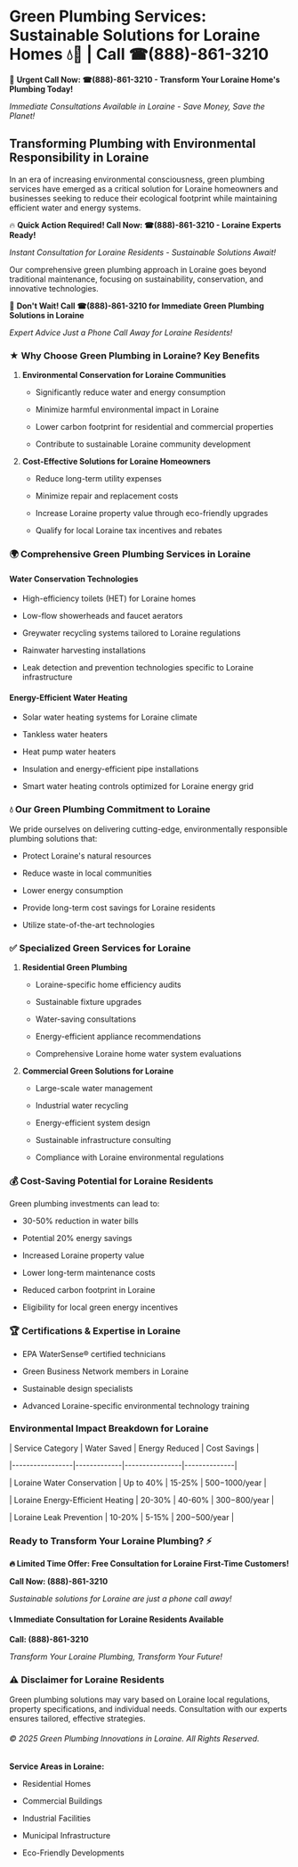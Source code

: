 # Green Plumbing Services: Sustainable Solutions for Loraine Homes 💧🌿 | Call ☎(888)-861-3210

🚨 **Urgent Call Now: ☎(888)-861-3210 - Transform Your Loraine Home's Plumbing Today!**
*Immediate Consultations Available in Loraine - Save Money, Save the Planet!*

## Transforming Plumbing with Environmental Responsibility in Loraine

In an era of increasing environmental consciousness, green plumbing services have emerged as a critical solution for Loraine homeowners and businesses seeking to reduce their ecological footprint while maintaining efficient water and energy systems. 

🔥 **Quick Action Required! Call Now: ☎(888)-861-3210 - Loraine Experts Ready!**
*Instant Consultation for Loraine Residents - Sustainable Solutions Await!*

Our comprehensive green plumbing approach in Loraine goes beyond traditional maintenance, focusing on sustainability, conservation, and innovative technologies.

🚨 **Don't Wait! Call ☎(888)-861-3210 for Immediate Green Plumbing Solutions in Loraine**
*Expert Advice Just a Phone Call Away for Loraine Residents!*

### ★ Why Choose Green Plumbing in Loraine? Key Benefits

1. **Environmental Conservation for Loraine Communities** 
   - Significantly reduce water and energy consumption
   - Minimize harmful environmental impact in Loraine
   - Lower carbon footprint for residential and commercial properties
   - Contribute to sustainable Loraine community development

2. **Cost-Effective Solutions for Loraine Homeowners** 
   - Reduce long-term utility expenses
   - Minimize repair and replacement costs
   - Increase Loraine property value through eco-friendly upgrades
   - Qualify for local Loraine tax incentives and rebates

### 🌍 Comprehensive Green Plumbing Services in Loraine

#### Water Conservation Technologies
- High-efficiency toilets (HET) for Loraine homes
- Low-flow showerheads and faucet aerators
- Greywater recycling systems tailored to Loraine regulations
- Rainwater harvesting installations
- Leak detection and prevention technologies specific to Loraine infrastructure

#### Energy-Efficient Water Heating
- Solar water heating systems for Loraine climate
- Tankless water heaters
- Heat pump water heaters
- Insulation and energy-efficient pipe installations
- Smart water heating controls optimized for Loraine energy grid

### 💧 Our Green Plumbing Commitment to Loraine

We pride ourselves on delivering cutting-edge, environmentally responsible plumbing solutions that:
- Protect Loraine's natural resources
- Reduce waste in local communities
- Lower energy consumption
- Provide long-term cost savings for Loraine residents
- Utilize state-of-the-art technologies

### ✅ Specialized Green Services for Loraine

1. **Residential Green Plumbing**
   - Loraine-specific home efficiency audits
   - Sustainable fixture upgrades
   - Water-saving consultations
   - Energy-efficient appliance recommendations
   - Comprehensive Loraine home water system evaluations

2. **Commercial Green Solutions for Loraine**
   - Large-scale water management
   - Industrial water recycling
   - Energy-efficient system design
   - Sustainable infrastructure consulting
   - Compliance with Loraine environmental regulations

### 💰 Cost-Saving Potential for Loraine Residents

Green plumbing investments can lead to:
- 30-50% reduction in water bills
- Potential 20% energy savings
- Increased Loraine property value
- Lower long-term maintenance costs
- Reduced carbon footprint in Loraine
- Eligibility for local green energy incentives

### 🏆 Certifications & Expertise in Loraine

- EPA WaterSense® certified technicians
- Green Business Network members in Loraine
- Sustainable design specialists
- Advanced Loraine-specific environmental technology training

### Environmental Impact Breakdown for Loraine

| Service Category | Water Saved | Energy Reduced | Cost Savings |
|-----------------|-------------|----------------|--------------|
| Loraine Water Conservation | Up to 40% | 15-25% | $500-$1000/year |
| Loraine Energy-Efficient Heating | 20-30% | 40-60% | $300-$800/year |
| Loraine Leak Prevention | 10-20% | 5-15% | $200-$500/year |

### Ready to Transform Your Loraine Plumbing? ⚡

**🔥 Limited Time Offer: Free Consultation for Loraine First-Time Customers!**

**Call Now: (888)-861-3210**
*Sustainable solutions for Loraine are just a phone call away!*

#### 📞 Immediate Consultation for Loraine Residents Available

**Call: (888)-861-3210**
*Transform Your Loraine Plumbing, Transform Your Future!*

### ⚠️ Disclaimer for Loraine Residents

Green plumbing solutions may vary based on Loraine local regulations, property specifications, and individual needs. Consultation with our experts ensures tailored, effective strategies.

###### © 2025 Green Plumbing Innovations in Loraine. All Rights Reserved.

**Service Areas in Loraine:** 
- Residential Homes
- Commercial Buildings
- Industrial Facilities
- Municipal Infrastructure
- Eco-Friendly Developments